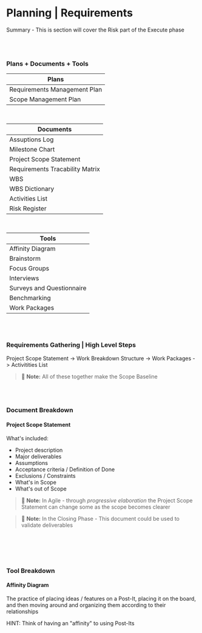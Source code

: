 # Planning | Requirements

Summary - This is section will cover the Risk part of the Execute phase

<br><br>

### Plans + Documents + Tools

| Plans                        |
| ---------------------------- |
| Requirements Management Plan |
| Scope Management Plan        |

<br>

| Documents                       |
| ------------------------------- |
| Assuptions Log                  |
| Milestone Chart                 |
| Project Scope Statement         |
| Requirements Tracability Matrix |
| WBS                             |
| WBS Dictionary                  |
| Activities List                 |
| Risk Register                   |

<br>

| Tools                     |
| ------------------------- |
| Affinity Diagram          |
| Brainstorm                |
| Focus Groups              |
| Interviews                |
| Surveys and Questionnaire |
| Benchmarking              |
| Work Packages             |

<br><br>

### Requirements Gathering | High Level Steps

Project Scope Statement -> Work Breakdown Structure -> Work Packages -> Activitities List

> :memo: **Note:** All of these together make the Scope Baseline

<br><br>

### Document Breakdown

#### Project Scope Statement

What's included:

- Project description
- Major deliverables
- Assumptions
- Acceptance criteria / Definition of Done
- Exclusions / Constraints
- What's in Scope
- What's out of Scope

> :memo: **Note:** In Agile - through _progressive elaboration_ the Project Scope Statement can change some as the scope becomes clearer

> :memo: **Note:** In the Closing Phase - This document could be used to validate deliverables

<br>

<br><br>

### Tool Breakdown

#### Affinity Diagram

The practice of placing ideas / features on a Post-It, placing it on the board, and then moving around and organizing them according to their relationships

HINT: Think of having an "affinity" to using Post-Its
